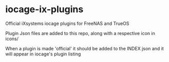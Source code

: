# iocage-ix-plugins
Official iXsystems iocage plugins for FreeNAS and TrueOS

Plugin Json files are added to this repo, along with a respective icon in icons/

When a plugin is made 'official' it should be added to the INDEX json and
it will appear in iocage's plugin listing
